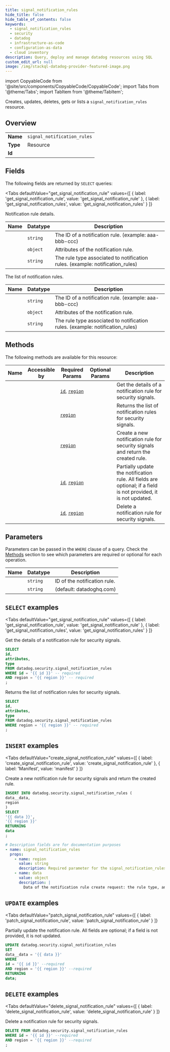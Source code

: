 ```yaml
--- 
title: signal_notification_rules
hide_title: false
hide_table_of_contents: false
keywords:
  - signal_notification_rules
  - security
  - datadog
  - infrastructure-as-code
  - configuration-as-data
  - cloud inventory
description: Query, deploy and manage datadog resources using SQL
custom_edit_url: null
image: /img/stackql-datadog-provider-featured-image.png
---
```


import CopyableCode from '@site/src/components/CopyableCode/CopyableCode';
import Tabs from '@theme/Tabs';
import TabItem from '@theme/TabItem';

Creates, updates, deletes, gets or lists a <code>signal_notification_rules</code> resource.

## Overview
<table><tbody>
<tr><td><b>Name</b></td><td><code>signal_notification_rules</code></td></tr>
<tr><td><b>Type</b></td><td>Resource</td></tr>
<tr><td><b>Id</b></td><td><CopyableCode code="datadog.security.signal_notification_rules" /></td></tr>
</tbody></table>

## Fields

The following fields are returned by `SELECT` queries:

<Tabs
    defaultValue="get_signal_notification_rule"
    values={[
        { label: 'get_signal_notification_rule', value: 'get_signal_notification_rule' },
        { label: 'get_signal_notification_rules', value: 'get_signal_notification_rules' }
    ]}
>
<TabItem value="get_signal_notification_rule">

Notification rule details.

<table>
<thead>
    <tr>
    <th>Name</th>
    <th>Datatype</th>
    <th>Description</th>
    </tr>
</thead>
<tbody>
<tr>
    <td><CopyableCode code="id" /></td>
    <td><code>string</code></td>
    <td>The ID of a notification rule. (example: aaa-bbb-ccc)</td>
</tr>
<tr>
    <td><CopyableCode code="attributes" /></td>
    <td><code>object</code></td>
    <td>Attributes of the notification rule.</td>
</tr>
<tr>
    <td><CopyableCode code="type" /></td>
    <td><code>string</code></td>
    <td>The rule type associated to notification rules. (example: notification_rules)</td>
</tr>
</tbody>
</table>
</TabItem>
<TabItem value="get_signal_notification_rules">

The list of notification rules.

<table>
<thead>
    <tr>
    <th>Name</th>
    <th>Datatype</th>
    <th>Description</th>
    </tr>
</thead>
<tbody>
<tr>
    <td><CopyableCode code="id" /></td>
    <td><code>string</code></td>
    <td>The ID of a notification rule. (example: aaa-bbb-ccc)</td>
</tr>
<tr>
    <td><CopyableCode code="attributes" /></td>
    <td><code>object</code></td>
    <td>Attributes of the notification rule.</td>
</tr>
<tr>
    <td><CopyableCode code="type" /></td>
    <td><code>string</code></td>
    <td>The rule type associated to notification rules. (example: notification_rules)</td>
</tr>
</tbody>
</table>
</TabItem>
</Tabs>

## Methods

The following methods are available for this resource:

<table>
<thead>
    <tr>
    <th>Name</th>
    <th>Accessible by</th>
    <th>Required Params</th>
    <th>Optional Params</th>
    <th>Description</th>
    </tr>
</thead>
<tbody>
<tr>
    <td><a href="#get_signal_notification_rule"><CopyableCode code="get_signal_notification_rule" /></a></td>
    <td><CopyableCode code="select" /></td>
    <td><a href="#parameter-id"><code>id</code></a>, <a href="#parameter-region"><code>region</code></a></td>
    <td></td>
    <td>Get the details of a notification rule for security signals.</td>
</tr>
<tr>
    <td><a href="#get_signal_notification_rules"><CopyableCode code="get_signal_notification_rules" /></a></td>
    <td><CopyableCode code="select" /></td>
    <td><a href="#parameter-region"><code>region</code></a></td>
    <td></td>
    <td>Returns the list of notification rules for security signals.</td>
</tr>
<tr>
    <td><a href="#create_signal_notification_rule"><CopyableCode code="create_signal_notification_rule" /></a></td>
    <td><CopyableCode code="insert" /></td>
    <td><a href="#parameter-region"><code>region</code></a></td>
    <td></td>
    <td>Create a new notification rule for security signals and return the created rule.</td>
</tr>
<tr>
    <td><a href="#patch_signal_notification_rule"><CopyableCode code="patch_signal_notification_rule" /></a></td>
    <td><CopyableCode code="update" /></td>
    <td><a href="#parameter-id"><code>id</code></a>, <a href="#parameter-region"><code>region</code></a></td>
    <td></td>
    <td>Partially update the notification rule. All fields are optional; if a field is not provided, it is not updated.</td>
</tr>
<tr>
    <td><a href="#delete_signal_notification_rule"><CopyableCode code="delete_signal_notification_rule" /></a></td>
    <td><CopyableCode code="delete" /></td>
    <td><a href="#parameter-id"><code>id</code></a>, <a href="#parameter-region"><code>region</code></a></td>
    <td></td>
    <td>Delete a notification rule for security signals.</td>
</tr>
</tbody>
</table>

## Parameters

Parameters can be passed in the `WHERE` clause of a query. Check the [Methods](#methods) section to see which parameters are required or optional for each operation.

<table>
<thead>
    <tr>
    <th>Name</th>
    <th>Datatype</th>
    <th>Description</th>
    </tr>
</thead>
<tbody>
<tr id="parameter-id">
    <td><CopyableCode code="id" /></td>
    <td><code>string</code></td>
    <td>ID of the notification rule.</td>
</tr>
<tr id="parameter-region">
    <td><CopyableCode code="region" /></td>
    <td><code>string</code></td>
    <td>(default: datadoghq.com)</td>
</tr>
</tbody>
</table>

## `SELECT` examples

<Tabs
    defaultValue="get_signal_notification_rule"
    values={[
        { label: 'get_signal_notification_rule', value: 'get_signal_notification_rule' },
        { label: 'get_signal_notification_rules', value: 'get_signal_notification_rules' }
    ]}
>
<TabItem value="get_signal_notification_rule">

Get the details of a notification rule for security signals.

```sql
SELECT
id,
attributes,
type
FROM datadog.security.signal_notification_rules
WHERE id = '{{ id }}' -- required
AND region = '{{ region }}' -- required
;
```
</TabItem>
<TabItem value="get_signal_notification_rules">

Returns the list of notification rules for security signals.

```sql
SELECT
id,
attributes,
type
FROM datadog.security.signal_notification_rules
WHERE region = '{{ region }}' -- required
;
```
</TabItem>
</Tabs>


## `INSERT` examples

<Tabs
    defaultValue="create_signal_notification_rule"
    values={[
        { label: 'create_signal_notification_rule', value: 'create_signal_notification_rule' },
        { label: 'Manifest', value: 'manifest' }
    ]}
>
<TabItem value="create_signal_notification_rule">

Create a new notification rule for security signals and return the created rule.

```sql
INSERT INTO datadog.security.signal_notification_rules (
data__data,
region
)
SELECT 
'{{ data }}',
'{{ region }}'
RETURNING
data
;
```
</TabItem>
<TabItem value="manifest">

```yaml
# Description fields are for documentation purposes
- name: signal_notification_rules
  props:
    - name: region
      value: string
      description: Required parameter for the signal_notification_rules resource.
    - name: data
      value: object
      description: |
        Data of the notification rule create request: the rule type, and the rule attributes. All fields are required.
```
</TabItem>
</Tabs>


## `UPDATE` examples

<Tabs
    defaultValue="patch_signal_notification_rule"
    values={[
        { label: 'patch_signal_notification_rule', value: 'patch_signal_notification_rule' }
    ]}
>
<TabItem value="patch_signal_notification_rule">

Partially update the notification rule. All fields are optional; if a field is not provided, it is not updated.

```sql
UPDATE datadog.security.signal_notification_rules
SET 
data__data = '{{ data }}'
WHERE 
id = '{{ id }}' --required
AND region = '{{ region }}' --required
RETURNING
data;
```
</TabItem>
</Tabs>


## `DELETE` examples

<Tabs
    defaultValue="delete_signal_notification_rule"
    values={[
        { label: 'delete_signal_notification_rule', value: 'delete_signal_notification_rule' }
    ]}
>
<TabItem value="delete_signal_notification_rule">

Delete a notification rule for security signals.

```sql
DELETE FROM datadog.security.signal_notification_rules
WHERE id = '{{ id }}' --required
AND region = '{{ region }}' --required
;
```
</TabItem>
</Tabs>

